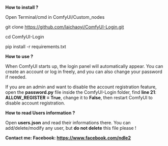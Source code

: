 **How to install ?** 

Open Terminal/cmd in ComfyUI/Custom_nodes

git clone https://github.com/laichaoyi/ComfyUI-Login.git

cd ComfyUI-Login

pip install -r requirements.txt

**How to use ?**

When ComfyUI starts up, the login panel will automatically appear. You can create an account or log in freely, and you can also change your password if needed.

If you are an admin and want to disable the account registration feature, open the **password.py** file inside the ComfyUI-Login folder, find **line 21**:
**ALLOW_REGISTER = True**, change it to **False**, then restart ComfyUI to disable account registration.

**How to read Users information ?**

Open **users.json** and read their informations there. You can add/delete/modify any user, but **do not delete** this file please !

**Contact me: Facebook: https://www.facebook.com/ndle2**
